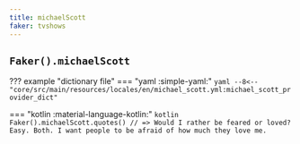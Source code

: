 ```yaml
---
title: michaelScott
faker: tvshows
---
```


## `Faker().michaelScott`

??? example "dictionary file"
    === "yaml :simple-yaml:"
        ```yaml
        --8<-- "core/src/main/resources/locales/en/michael_scott.yml:michael_scott_provider_dict"
        ```

=== "kotlin :material-language-kotlin:"
    ```kotlin
    Faker().michaelScott.quotes() // => Would I rather be feared or loved? Easy. Both. I want people to be afraid of how much they love me.
    ```
